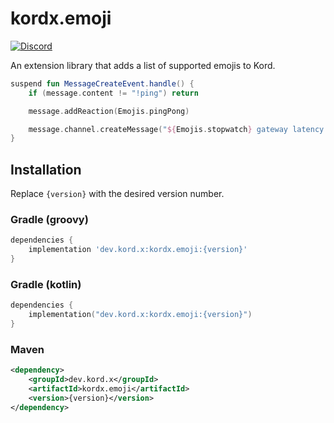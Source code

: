 # kordx.emoji

[![Discord](https://img.shields.io/discord/556525343595298817.svg?color=&label=Kord&logo=discord&style=for-the-badge)](https://discord.gg/6jcx5ev)

An extension library that adds a list of supported emojis to Kord.

```kotlin
suspend fun MessageCreateEvent.handle() {
    if (message.content != "!ping") return

    message.addReaction(Emojis.pingPong)

    message.channel.createMessage("${Emojis.stopwatch} gateway latency is:${kord.gateway.ping.toLongMilliseconds()} ms")
}
```

## Installation
Replace `{version}` with the desired version number.

### Gradle (groovy)
```groovy
dependencies {
    implementation 'dev.kord.x:kordx.emoji:{version}'
}
```

### Gradle (kotlin)
```kotlin
dependencies { 
    implementation("dev.kord.x:kordx.emoji:{version}")
}
```

### Maven
```xml
<dependency>
    <groupId>dev.kord.x</groupId>
    <artifactId>kordx.emoji</artifactId>
    <version>{version}</version>
</dependency>
```
